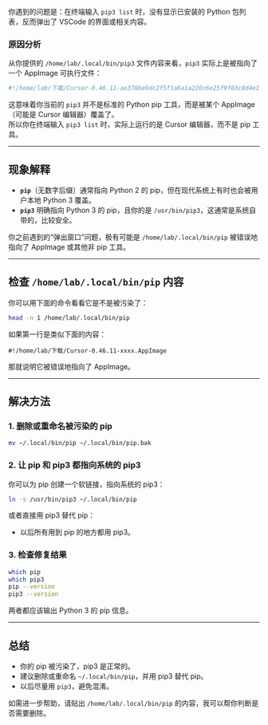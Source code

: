 你遇到的问题是：在终端输入 `pip3 list` 时，没有显示已安装的 Python 包列表，反而弹出了 VSCode 的界面或相关内容。

### 原因分析

从你提供的 `/home/lab/.local/bin/pip3` 文件内容来看，`pip3` 实际上是被指向了一个 AppImage 可执行文件：

```python
#!/home/lab/下载/Cursor-0.46.11-ae378be9dc2f5f1a6a1a220c6e25f9f03c8d4e19.deb.glibc2.25-x86_64.AppImage
```

这意味着你当前的 `pip3` 并不是标准的 Python pip 工具，而是被某个 AppImage（可能是 Cursor 编辑器）覆盖了。  
所以你在终端输入 `pip3 list` 时，实际上运行的是 Cursor 编辑器，而不是 pip 工具。

---
## 现象解释

- **`pip`**（无数字后缀）通常指向 Python 2 的 pip，但在现代系统上有时也会被用户本地 Python 3 覆盖。
- **`pip3`** 明确指向 Python 3 的 pip，且你的是 `/usr/bin/pip3`，这通常是系统自带的，比较安全。

你之前遇到的“弹出窗口”问题，极有可能是 `/home/lab/.local/bin/pip` 被错误地指向了 AppImage 或其他非 pip 工具。

---

## 检查 `/home/lab/.local/bin/pip` 内容

你可以用下面的命令看看它是不是被污染了：

```sh
head -n 1 /home/lab/.local/bin/pip
```

如果第一行是类似下面的内容：

```
#!/home/lab/下载/Cursor-0.46.11-xxxx.AppImage
```

那就说明它被错误地指向了 AppImage。

---

## 解决方法

### 1. 删除或重命名被污染的 pip

```sh
mv ~/.local/bin/pip ~/.local/bin/pip.bak
```

### 2. 让 pip 和 pip3 都指向系统的 pip3

你可以为 pip 创建一个软链接，指向系统的 pip3：

```sh
ln -s /usr/bin/pip3 ~/.local/bin/pip
```

或者直接用 pip3 替代 pip：

- 以后所有用到 pip 的地方都用 pip3。

### 3. 检查修复结果

```sh
which pip
which pip3
pip --version
pip3 --version
```

两者都应该输出 Python 3 的 pip 信息。

---

## 总结

- 你的 pip 被污染了，pip3 是正常的。
- 建议删除或重命名 `~/.local/bin/pip`，并用 pip3 替代 pip。
- 以后尽量用 `pip3`，避免混淆。

如需进一步帮助，请贴出 `/home/lab/.local/bin/pip` 的内容，我可以帮你判断是否需要删除。
